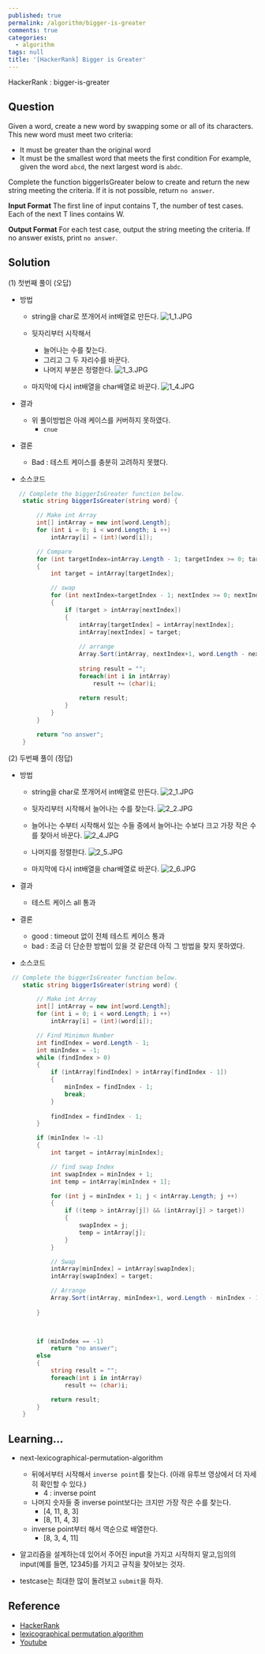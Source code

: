 ```yaml
---
published: true
permalink: /algorithm/bigger-is-greater
comments: true
categories:
  - algorithm
tags: null
title: '[HackerRank] Bigger is Greater'  
---
```

HackerRank : bigger-is-greater

## Question

Given a word, create a new word by swapping some or all of its characters. This new word must meet two criteria:

- It must be greater than the original word
- It must be the smallest word that meets the first condition
For example, given the word `abcd`, the next largest word is `abdc`.

Complete the function biggerIsGreater below to create and return the new string meeting the criteria. If it is not possible, return `no answer`.

**Input Format**
The first line of input contains T, the number of test cases.
Each of the next T lines contains W.

**Output Format**
For each test case, output the string meeting the criteria. If no answer exists, print `no answer`.  
  
    
      
      


## Solution
(1) 첫번째 풀이 (오답) 

- 방법 
  - string을 char로 쪼개어서 int배열로 만든다. 
  ![1_1.JPG]({{site.baseurl}}/assets/images/algorithm/bigger-is-greater_1_1.JPG)

  - 뒷자리부터 시작해서
    - 늘어나는 수를 찾는다. 
    - 그리고 그 두 자리수를 바꾼다. 
    - 나머지 부분은 정렬한다. 
    ![1_3.JPG]({{site.baseurl}}/assets/images/algorithm/bigger-is-greater_1_3.JPG)

    
  - 마지막에 다시 int배열을 char배열로 바꾼다. 
  ![1_4.JPG]({{site.baseurl}}/assets/images/algorithm/bigger-is-greater_1_4.JPG)


- 결과  
  - 위 풀이방법은 아래 케이스를 커버하지 못하였다. 
    - `cnue` 
    
- 결론 
  - Bad : 테스트 케이스를 충분히 고려하지 못했다. 

- 소스코드 
```c#
   // Complete the biggerIsGreater function below.
    static string biggerIsGreater(string word) {

        // Make int Array 
        int[] intArray = new int[word.Length];
        for (int i = 0; i < word.Length; i ++)
            intArray[i] = (int)(word[i]);

        // Compare 
        for (int targetIndex=intArray.Length - 1; targetIndex >= 0; targetIndex --)
        {
            int target = intArray[targetIndex];

            // swap
            for (int nextIndex=targetIndex - 1; nextIndex >= 0; nextIndex--)
            {
                if (target > intArray[nextIndex])
                {
                    intArray[targetIndex] = intArray[nextIndex];
                    intArray[nextIndex] = target;
                    
                    // arrange 
                    Array.Sort(intArray, nextIndex+1, word.Length - nextIndex - 1);
                    
                    string result = "";    
                    foreach(int i in intArray)
                        result += (char)i;
                    
                    return result;
                }
            } 
        }

        return "no answer";
    }
```


(2) 두번째 풀이 (정답)
- 방법 
  - string을 char로 쪼개어서 int배열로 만든다. 
  ![2_1.JPG]({{site.baseurl}}/assets/images/algorithm/bigger-is-greater_2_1.JPG)

  - 뒷자리부터 시작해서 늘어나는 수를 찾는다.
  ![2_2.JPG]({{site.baseurl}}/assets/images/algorithm/bigger-is-greater_2_2.JPG)
  
  - 늘어나는 수부터 시작해서 있는 수들 중에서 늘어나는 수보다 크고 가장 작은 수를 찾아서 바꾼다. 
  ![2_4.JPG]({{site.baseurl}}/assets/images/algorithm/bigger-is-greater_2_4.JPG)

  - 나머지를 정렬한다. 
  ![2_5.JPG]({{site.baseurl}}/assets/images/algorithm/bigger-is-greater_2_5.JPG)
  
  - 마지막에 다시 int배열을 char배열로 바꾼다. 
  ![2_6.JPG]({{site.baseurl}}/assets/images/algorithm/bigger-is-greater_2_6.JPG)
  
- 결과  
  - 테스트 케이스 all 통과 
  
- 결론 
  - good : timeout 없이 전체 테스트 케이스 통과 
  - bad : 조금 더 단순한 방법이 있을 것 같은데 아직 그 방법을 찾지 못하였다. 

- 소스코드  
```c#
 // Complete the biggerIsGreater function below.
    static string biggerIsGreater(string word) {

        // Make int Array 
        int[] intArray = new int[word.Length];
        for (int i = 0; i < word.Length; i ++)
            intArray[i] = (int)(word[i]);

        // Find Minimun Number 
        int findIndex = word.Length - 1; 
        int minIndex = -1; 
        while (findIndex > 0)
        {
            if (intArray[findIndex] > intArray[findIndex - 1])
            {
                minIndex = findIndex - 1; 
                break;
            }
            
            findIndex = findIndex - 1; 
        }

        if (minIndex != -1)
        {
            int target = intArray[minIndex]; 

            // find swap Index 
            int swapIndex = minIndex + 1;
            int temp = intArray[minIndex + 1];

            for (int j = minIndex + 1; j < intArray.Length; j ++)
            {
                if ((temp > intArray[j]) && (intArray[j] > target))
                {
                    swapIndex = j;
                    temp = intArray[j];
                }
            }

            // Swap 
            intArray[minIndex] = intArray[swapIndex];
            intArray[swapIndex] = target; 

            // Arrange  
            Array.Sort(intArray, minIndex+1, word.Length - minIndex - 1);
            
        }

         

        if (minIndex == -1)
            return "no answer"; 
        else 
        {
            string result = "";
            foreach(int i in intArray)
                result += (char)i; 

            return result;
        }      
    }
```
  
    
      
      


## Learning... 
- next-lexicographical-permutation-algorithm
  - 뒤에서부터 시작해서 `inverse point`를 찾는다. (아래 유투브 영상에서 더 자세히 확인할 수 있다.) 
    - 4 : inverse point 
  - 나머지 숫자들 중 inverse point보다는 크지만 가장 작은 수를 찾는다. 
    - [4, 11, 8, 3] 
    - [8, 11, 4, 3] 
  - inverse point부터 해서 역순으로 배열한다. 
    - [8, 3, 4, 11] 

- 알고리즘을 설계하는데 있어서 주어진 input을 가지고 시작하지 말고,임의의 input(예를 들면, 12345)를 가지고 규칙을 찾아보는 것자. 

- testcase는 최대한 많이 돌려보고 `submit`을 하자. 



## Reference
- [HackerRank](https://www.hackerrank.com/challenges/bigger-is-greater/problem)
- [lexicographical permutation algorithm](https://www.nayuki.io/page/next-lexicographical-permutation-algorithm)
- [Youtube](https://www.youtube.com/watch?v=zGQq3HGBTXg)
